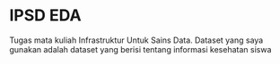 # IPSD EDA
 Tugas mata kuliah Infrastruktur Untuk Sains Data. Dataset yang saya gunakan adalah dataset yang berisi tentang informasi kesehatan siswa
